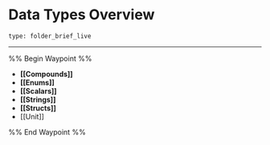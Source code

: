 # Data Types Overview
 
```ccard
type: folder_brief_live
```
 
---

%% Begin Waypoint %%
- **[[Compounds]]**
- **[[Enums]]**
- **[[Scalars]]**
- **[[Strings]]**
- **[[Structs]]**
- [[Unit]]

%% End Waypoint %%